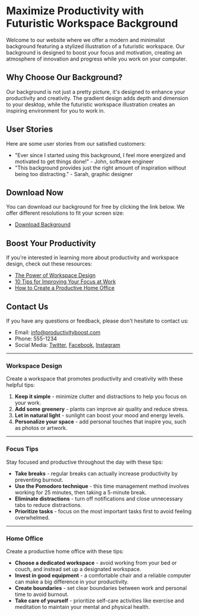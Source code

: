 <!--font:Poppins-->

# Maximize Productivity with Futuristic Workspace Background

Welcome to our website where we offer a modern and minimalist background featuring a stylized illustration of a futuristic workspace. Our background is designed to boost your focus and motivation, creating an atmosphere of innovation and progress while you work on your computer.

## Why Choose Our Background?

Our background is not just a pretty picture, it's designed to enhance your productivity and creativity. The gradient design adds depth and dimension to your desktop, while the futuristic workspace illustration creates an inspiring environment for you to work in.

## User Stories

Here are some user stories from our satisfied customers:

- "Ever since I started using this background, I feel more energized and motivated to get things done!" - John, software engineer
- "This background provides just the right amount of inspiration without being too distracting." - Sarah, graphic designer

## Download Now

You can download our background for free by clicking the link below. We offer different resolutions to fit your screen size:

- [Download Background](#download)

## Boost Your Productivity

If you're interested in learning more about productivity and workspace design, check out these resources:

- [The Power of Workspace Design](#workspace-design)
- [10 Tips for Improving Your Focus at Work](#focus-tips)
- [How to Create a Productive Home Office](#home-office)

## Contact Us

If you have any questions or feedback, please don't hesitate to contact us:

- Email: [info@productivityboost.com](mailto:info@productivityboost.com)
- Phone: 555-1234
- Social Media: [Twitter](#twitter), [Facebook](#facebook), [Instagram](#instagram)

---

### Workspace Design

Create a workspace that promotes productivity and creativity with these helpful tips:

1. **Keep it simple** - minimize clutter and distractions to help you focus on your work.
2. **Add some greenery** - plants can improve air quality and reduce stress.
3. **Let in natural light** - sunlight can boost your mood and energy levels.
4. **Personalize your space** - add personal touches that inspire you, such as photos or artwork.

---

### Focus Tips

Stay focused and productive throughout the day with these tips:

- **Take breaks** - regular breaks can actually increase productivity by preventing burnout.
- **Use the Pomodoro technique** - this time management method involves working for 25 minutes, then taking a 5-minute break.
- **Eliminate distractions** - turn off notifications and close unnecessary tabs to reduce distractions.
- **Prioritize tasks** - focus on the most important tasks first to avoid feeling overwhelmed.

---

### Home Office

Create a productive home office with these tips:

- **Choose a dedicated workspace** - avoid working from your bed or couch, and instead set up a designated workspace.
- **Invest in good equipment** - a comfortable chair and a reliable computer can make a big difference in your productivity.
- **Create boundaries** - set clear boundaries between work and personal time to avoid burnout.
- **Take care of yourself** - prioritize self-care activities like exercise and meditation to maintain your mental and physical health.

<!--

Write me content for website with wallpaper which alt text is:

"A wallpaper featuring a stylized illustration of a futuristic workspace, with a minimalist and modern design, set against a gradient background."

The name/title of the page should not be 1:1 copy of the alt text but rather a real content of the website which is using this wallpaper.

- Use markdown format 
- Start with heading
- Heading should be short and concise
- The content should look like a real website 
- The website should not be about the wallpaper, wallpaper is just a related background
- Heading should be contain work "wallpaper" or "background"
- Include real sections like references, contact, user stories, etc. use things relevant to the page purpose.
- Feel free to use structure like headings, bullets, numbering, blockquotes, paragraphs, horizontal lines, etc.
- You can use formatting like bold or _italic_
- You can include UTF-8 emojis
- Links should be only #hash anchors (and you can refer to the document itself)
- Do not include images


---


# Futuristic Workspace Background for Your Productivity Boost

Welcome to our website where we offer a modern and minimalist wallpaper featuring a stylized illustration of a futuristic workspace. This background is perfect for anyone looking to enhance their productivity and creativity while working on their computer.

## Why Choose Our Wallpaper?

Our wallpaper is not just a pretty picture, it's designed to boost your focus and motivation. The futuristic workspace illustration creates an atmosphere of innovation and progress, while the gradient background adds depth and dimension to your desktop.

## User Stories

Don't just take our word for it, here are some user stories from our satisfied customers:

> "I was struggling to stay focused during long work hours, but ever since I started using this wallpaper, I feel more energized and motivated to get things done!" - John, software engineer

> "As a graphic designer, I need a workspace that inspires creativity. This wallpaper provides just the right amount of inspiration without being too distracting." - Sarah, graphic designer

## How to Download

You can download our wallpaper for free by clicking the link below. We offer different resolutions to fit your screen size:

- [Download Wallpaper](#download)

## References

If you're interested in learning more about productivity and workspace design, check out these resources:

- [The Power of Workspace Design](#workspace-design)
- [10 Tips for Improving Your Focus at Work](#focus-tips)
- [How to Create a Productive Home Office](#home-office)

## Contact Us

If you have any questions or feedback, please don't hesitate to contact us:

- Email: [info@productivityboost.com](mailto:info@productivityboost.com)
- Phone: 555-1234
- Social Media: [Twitter](#twitter), [Facebook](#facebook), [Instagram](#instagram)

---

### Workspace Design

Learn how to create a workspace that promotes productivity and creativity with these helpful tips:

1. **Keep it simple** - minimize clutter and distractions to help you focus on your work.
2. **Add some greenery** - plants can improve air quality and reduce stress.
3. **Let in natural light** - sunlight can boost your mood and energy levels.
4. **Personalize your space** - add personal touches that inspire you, such as photos or artwork.

---

### Focus Tips

Here are some tips to help you stay focused and productive throughout the day:

- **Take breaks** - regular breaks can actually increase productivity by preventing burnout.
- **Use the Pomodoro technique** - this time management method involves working for 25 minutes, then taking a 5-minute break.
- **Eliminate distractions** - turn off notifications and close unnecessary tabs to reduce distractions.
- **Prioritize tasks** - focus on the most important tasks first to avoid feeling overwhelmed.

---

### Home Office

Working from home? Here's how to create a productive home office:

- **Choose a dedicated workspace** - avoid working from your bed or couch, and instead set up a designated workspace.
- **Invest in good equipment** - a comfortable chair and a reliable computer can make a big difference in your productivity.
- **Create boundaries** - set clear boundaries between work and personal time to avoid burnout.
- **Take care of yourself** - prioritize self-care activities like exercise and meditation to maintain your mental and physical health.


---


Heading is too long, rewrite whole content.


---


# Boost Your Productivity with a Futuristic Workspace Background

Welcome to our website where we offer a modern and minimalist wallpaper featuring a stylized illustration of a futuristic workspace. Our background is designed to boost your focus and motivation, creating an atmosphere of innovation and progress while you work on your computer.

## Why Choose Our Wallpaper?

Our wallpaper is not just a pretty picture, it's designed to enhance your productivity and creativity. The gradient background adds depth and dimension to your desktop, while the futuristic workspace illustration creates an inspiring environment for you to work in.

## User Stories

Here are some user stories from our satisfied customers:

- "I was struggling to stay focused during long work hours, but ever since I started using this wallpaper, I feel more energized and motivated to get things done!" - John, software engineer
- "As a graphic designer, I need a workspace that inspires creativity. This wallpaper provides just the right amount of inspiration without being too distracting." - Sarah, graphic designer

## How to Download

You can download our wallpaper for free by clicking the link below. We offer different resolutions to fit your screen size:

- [Download Wallpaper](#download)

## Resources

If you're interested in learning more about productivity and workspace design, check out these resources:

- [The Power of Workspace Design](#workspace-design)
- [10 Tips for Improving Your Focus at Work](#focus-tips)
- [How to Create a Productive Home Office](#home-office)

## Contact Us

If you have any questions or feedback, please don't hesitate to contact us:

- Email: [info@productivityboost.com](mailto:info@productivityboost.com)
- Phone: 555-1234
- Social Media: [Twitter](#twitter), [Facebook](#facebook), [Instagram](#instagram)

---

### Workspace Design

Create a workspace that promotes productivity and creativity with these helpful tips:

1. **Keep it simple** - minimize clutter and distractions to help you focus on your work.
2. **Add some greenery** - plants can improve air quality and reduce stress.
3. **Let in natural light** - sunlight can boost your mood and energy levels.
4. **Personalize your space** - add personal touches that inspire you, such as photos or artwork.

---

### Focus Tips

Stay focused and productive throughout the day with these tips:

- **Take breaks** - regular breaks can actually increase productivity by preventing burnout.
- **Use the Pomodoro technique** - this time management method involves working for 25 minutes, then taking a 5-minute break.
- **Eliminate distractions** - turn off notifications and close unnecessary tabs to reduce distractions.
- **Prioritize tasks** - focus on the most important tasks first to avoid feeling overwhelmed.

---

### Home Office

Create a productive home office with these tips:

- **Choose a dedicated workspace** - avoid working from your bed or couch, and instead set up a designated workspace.
- **Invest in good equipment** - a comfortable chair and a reliable computer can make a big difference in your productivity.
- **Create boundaries** - set clear boundaries between work and personal time to avoid burnout.
- **Take care of yourself** - prioritize self-care activities like exercise and meditation to maintain your mental and physical health.


---


Heading is too long, rewrite whole content.


---


# Futuristic Workspace Wallpaper for Enhanced Productivity

Welcome to our website where we offer a modern and minimalist wallpaper featuring a stylized illustration of a futuristic workspace. Our background is designed to boost your focus and motivation, creating an atmosphere of innovation and progress while you work on your computer.

## Why Choose Our Wallpaper?

Our wallpaper is not just a pretty picture, it's designed to enhance your productivity and creativity. The gradient background adds depth and dimension to your desktop, while the futuristic workspace illustration creates an inspiring environment for you to work in.

## User Stories

Here are some user stories from our satisfied customers:

- "Ever since I started using this wallpaper, I feel more energized and motivated to get things done!" - John, software engineer
- "This wallpaper provides just the right amount of inspiration without being too distracting." - Sarah, graphic designer

## Download Now

You can download our wallpaper for free by clicking the link below. We offer different resolutions to fit your screen size:

- [Download Wallpaper](#download)

## Boost Your Productivity

If you're interested in learning more about productivity and workspace design, check out these resources:

- [The Power of Workspace Design](#workspace-design)
- [10 Tips for Improving Your Focus at Work](#focus-tips)
- [How to Create a Productive Home Office](#home-office)

## Contact Us

If you have any questions or feedback, please don't hesitate to contact us:

- Email: [info@productivityboost.com](mailto:info@productivityboost.com)
- Phone: 555-1234
- Social Media: [Twitter](#twitter), [Facebook](#facebook), [Instagram](#instagram)

---

### Workspace Design

Create a workspace that promotes productivity and creativity with these helpful tips:

1. **Keep it simple** - minimize clutter and distractions to help you focus on your work.
2. **Add some greenery** - plants can improve air quality and reduce stress.
3. **Let in natural light** - sunlight can boost your mood and energy levels.
4. **Personalize your space** - add personal touches that inspire you, such as photos or artwork.

---

### Focus Tips

Stay focused and productive throughout the day with these tips:

- **Take breaks** - regular breaks can actually increase productivity by preventing burnout.
- **Use the Pomodoro technique** - this time management method involves working for 25 minutes, then taking a 5-minute break.
- **Eliminate distractions** - turn off notifications and close unnecessary tabs to reduce distractions.
- **Prioritize tasks** - focus on the most important tasks first to avoid feeling overwhelmed.

---

### Home Office

Create a productive home office with these tips:

- **Choose a dedicated workspace** - avoid working from your bed or couch, and instead set up a designated workspace.
- **Invest in good equipment** - a comfortable chair and a reliable computer can make a big difference in your productivity.
- **Create boundaries** - set clear boundaries between work and personal time to avoid burnout.
- **Take care of yourself** - prioritize self-care activities like exercise and meditation to maintain your mental and physical health.


---


Heading should not include word "wallpaper". The website should not be about the wallpaper itself, wallpaper is just a related background, rewrite whole content.


---


# Boost Your Productivity with a Futuristic Workspace Background

Welcome to our website where we offer a modern and minimalist background featuring a stylized illustration of a futuristic workspace. Our background is designed to boost your focus and motivation, creating an atmosphere of innovation and progress while you work on your computer.

## Why Choose Our Background?

Our background is not just a pretty picture, it's designed to enhance your productivity and creativity. The gradient design adds depth and dimension to your desktop, while the futuristic workspace illustration creates an inspiring environment for you to work in.

## User Stories

Here are some user stories from our satisfied customers:

- "Ever since I started using this background, I feel more energized and motivated to get things done!" - John, software engineer
- "This background provides just the right amount of inspiration without being too distracting." - Sarah, graphic designer

## Download Now

You can download our background for free by clicking the link below. We offer different resolutions to fit your screen size:

- [Download Background](#download)

## Boost Your Productivity

If you're interested in learning more about productivity and workspace design, check out these resources:

- [The Power of Workspace Design](#workspace-design)
- [10 Tips for Improving Your Focus at Work](#focus-tips)
- [How to Create a Productive Home Office](#home-office)

## Contact Us

If you have any questions or feedback, please don't hesitate to contact us:

- Email: [info@productivityboost.com](mailto:info@productivityboost.com)
- Phone: 555-1234
- Social Media: [Twitter](#twitter), [Facebook](#facebook), [Instagram](#instagram)

---

### Workspace Design

Create a workspace that promotes productivity and creativity with these helpful tips:

1. **Keep it simple** - minimize clutter and distractions to help you focus on your work.
2. **Add some greenery** - plants can improve air quality and reduce stress.
3. **Let in natural light** - sunlight can boost your mood and energy levels.
4. **Personalize your space** - add personal touches that inspire you, such as photos or artwork.

---

### Focus Tips

Stay focused and productive throughout the day with these tips:

- **Take breaks** - regular breaks can actually increase productivity by preventing burnout.
- **Use the Pomodoro technique** - this time management method involves working for 25 minutes, then taking a 5-minute break.
- **Eliminate distractions** - turn off notifications and close unnecessary tabs to reduce distractions.
- **Prioritize tasks** - focus on the most important tasks first to avoid feeling overwhelmed.

---

### Home Office

Create a productive home office with these tips:

- **Choose a dedicated workspace** - avoid working from your bed or couch, and instead set up a designated workspace.
- **Invest in good equipment** - a comfortable chair and a reliable computer can make a big difference in your productivity.
- **Create boundaries** - set clear boundaries between work and personal time to avoid burnout.
- **Take care of yourself** - prioritize self-care activities like exercise and meditation to maintain your mental and physical health.


---


Write me a Google font which is best fitting for the website.

Pick from the list:
- Montserrat
- Roboto
- Inter
- Alegreya
- Poppins
- Futura
- Great Vibes
- Orbitron
- Open Sans
- Lato
- IBM Plex Sans
- Barlow Condensed
- Exo 2
- Lobster
- Playfair Display
- Dancing Script
- Raleway


Write just the font name nothing else.


---


Poppins

-->
